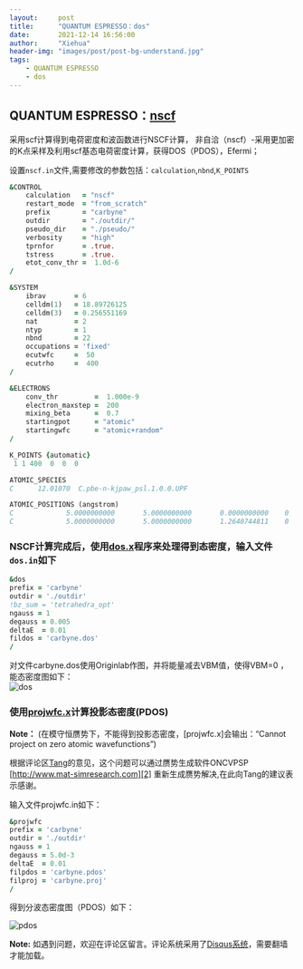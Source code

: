```yaml
---
layout:     post
title:      "QUANTUM ESPRESSO：dos"
date:       2021-12-14 16:56:00
author:     "Xiehua"
header-img: "images/post/post-bg-understand.jpg"
tags:
    - QUANTUM ESPRESSO
    - dos
---
```


## QUANTUM ESPRESSO：[nscf](http://www.quantum-espresso.org/Doc/INPUT_PW.html#idm32)

采用scf计算得到电荷密度和波函数进行NSCF计算，
非自洽（nscf）-采用更加密的K点采样及利用scf基态电荷密度计算，获得DOS（PDOS），Efermi；

设置`nscf.in`文件,需要修改的参数包括：`calculation`,`nbnd`,`K_POINTS`  

```fortran
&CONTROL
    calculation   = "nscf"  
    restart_mode  = "from_scratch"
    prefix        = "carbyne"
    outdir        = "./outdir/"
    pseudo_dir    = "./pseudo/"
    verbosity     = "high"
    tprnfor       = .true.  
    tstress       = .true.
    etot_conv_thr =  1.0d-6
/

&SYSTEM
    ibrav       = 6
    celldm(1)   = 18.89726125
    celldm(3)   = 0.256551169
    nat         = 2
    ntyp        = 1
    nbnd        = 22
    occupations = 'fixed'
    ecutwfc     =  50
    ecutrho     =  400
/

&ELECTRONS
    conv_thr         =  1.000e-9
    electron_maxstep =  200
    mixing_beta      =  0.7
    startingpot      = "atomic"
    startingwfc      = "atomic+random"
/

K_POINTS {automatic}
 1 1 400  0  0  0 

ATOMIC_SPECIES
C      12.01070  C.pbe-n-kjpaw_psl.1.0.0.UPF

ATOMIC_POSITIONS (angstrom)
C             5.0000000000       5.0000000000       0.0000000000    0   0   0
C             5.0000000000       5.0000000000       1.2640744811    0   0   1
```

### NSCF计算完成后，使用[dos.x](http://www.quantum-espresso.org/Doc/INPUT_DOS.html)程序来处理得到态密度，输入文件`dos.in`如下  

```fortran
&dos
prefix = 'carbyne'
outdir = './outdir'
!bz_sum = 'tetrahedra_opt'
ngauss = 1
degauss = 0.005
deltaE  = 0.01
fildos = 'carbyne.dos'
/
```

对文件carbyne.dos使用Originlab作图，并将能量减去VBM值，使得VBM=0  ，能态密度图如下：  
![dos](https://xh125.github.io/images/post/dos.png)  

### 使用[projwfc.x](http://www.quantum-espresso.org/Doc/INPUT_PROJWFC.html)计算投影态密度(PDOS) 
**Note：** (在模守恒赝势下，不能得到投影态密度，[projwfc.x]会输出：“Cannot project on zero atomic wavefunctions”)  

根据评论区[Tang][1]的意见，这个问题可以通过赝势生成软件ONCVPSP [http://www.mat-simresearch.com][2] 重新生成赝势解决,在此向Tang的建议表示感谢。

输入文件projwfc.in如下：  

```fortran
&projwfc
prefix = 'carbyne'
outdir = './outdir'
ngauss = 1
degauss = 5.0d-3
deltaE  = 0.01
filpdos = 'carbyne.pdos'
filproj = 'carbyne.proj'
/
```

得到分波态密度图（PDOS）如下：

![pdos](https://xh125.github.io/images/post/pdos.png)  


**Note:** 如遇到问题，欢迎在评论区留言。评论系统采用了[Disqus系统][0]，需要翻墙才能加载。


[0]:https://disqus.com/
[1]:https://disqus.com/by/disqus_gMM4vJBArX/?l=zh
[2]:http://www.mat-simresearch.com